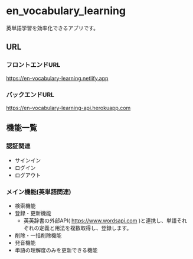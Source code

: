 # en_vocabulary_learning
英単語学習を効率化できるアプリです。

## URL
### フロントエンドURL
https://en-vocabulary-learning.netlify.app

### バックエンドURL
https://en-vocabulary-learning-api.herokuapp.com

## 機能一覧
### 認証関連
- サインイン
- ログイン
- ログアウト

### メイン機能(英単語関連)
- 検索機能
- 登録・更新機能
  - 英英辞書の外部API( https://www.wordsapi.com )と連携し、単語それぞれの定義と用法を複数取得し、登録します。
- 削除・一括削除機能
- 発音機能
- 単語の理解度のみを更新できる機能
